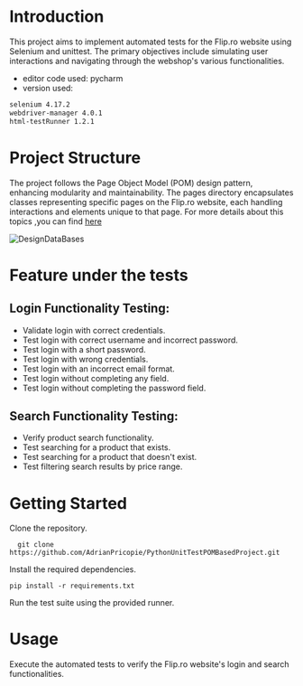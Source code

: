 
# Introduction

This project aims to implement automated tests for the Flip.ro website using Selenium and unittest. 
The primary objectives include simulating user interactions and navigating through the webshop's various functionalities.

- editor code used: pycharm
- version used:
```bash
selenium 4.17.2
webdriver-manager 4.0.1
html-testRunner 1.2.1
```
# Project Structure

The project follows the Page Object Model (POM) design pattern, enhancing modularity and maintainability.
The pages directory encapsulates classes representing specific pages on the Flip.ro website, each handling interactions and elements unique to that page.
For more details about this topics ,you can find [here](https://selenium-python.readthedocs.io/page-objects.html)

![DesignDataBases](https://github.com/AdrianPricopie/PythonUnitTestPOMBasedProject/blob/master/Captur%C4%83%20de%20ecran%202024-03-05%20212102.png)

# Feature under the tests

 ## Login Functionality Testing:

- Validate login with correct credentials.
- Test login with correct username and incorrect password.
- Test login with a short password.
- Test login with wrong credentials.
- Test login with an incorrect email format.
- Test login without completing any field.
- Test login without completing the password field.

## Search Functionality Testing:

- Verify product search functionality.
- Test searching for a product that exists.
- Test searching for a product that doesn't exist.
- Test filtering search results by price range.

# Getting Started

Clone the repository.

```git
  git clone https://github.com/AdrianPricopie/PythonUnitTestPOMBasedProject.git
```

Install the required dependencies.

```git
pip install -r requirements.txt
```

Run the test suite using the provided runner.


# Usage

Execute the automated tests to verify the Flip.ro website's login and search functionalities.






